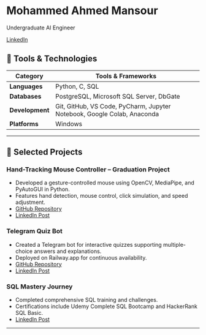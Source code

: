 # Mohammed Ahmed Mansour

Undergraduate AI Engineer

[LinkedIn](https://www.linkedin.com/in/mohammed-ahmed-mansour-7a29a9271/)

## 💼 Tools & Technologies

| Category         | Tools & Frameworks                                                                 |
|------------------|-------------------------------------------------------------------------------------|
| **Languages**     | Python, C, SQL                                                                     |
| **Databases**     | PostgreSQL, Microsoft SQL Server, DbGate                                           |
| **Development**   | Git, GitHub, VS Code, PyCharm, Jupyter Notebook, Google Colab, Anaconda            |
| **Platforms**     | Windows                                                                            |

---

## 🚀 Selected Projects

### Hand-Tracking Mouse Controller – Graduation Project
- Developed a gesture-controlled mouse using OpenCV, MediaPipe, and PyAutoGUI in Python.
- Features hand detection, mouse control, click simulation, and speed adjustment.
- [GitHub Repository](https://github.com/yourusername/hand-tracking-mouse-controller)
- [LinkedIn Post](https://www.linkedin.com/posts/mohammed-ahmed-mansour-7a29a9271_huaweiictacademy-nti-ai-activity-7326039589914128384-ZhSE)

### Telegram Quiz Bot
- Created a Telegram bot for interactive quizzes supporting multiple-choice answers and explanations.
- Deployed on Railway.app for continuous availability.
- [GitHub Repository](https://github.com/yourusername/telegram-quiz-bot)
- [LinkedIn Post](https://www.linkedin.com/posts/mohammed-ahmed-mansour-7a29a9271_telegrambot-python-projects-activity-7247379923684708352-ieqq)

### SQL Mastery Journey
- Completed comprehensive SQL training and challenges.
- Certifications include Udemy Complete SQL Bootcamp and HackerRank SQL Basic.
- [LinkedIn Post](https://www.linkedin.com/posts/mohammed-ahmed-mansour-7a29a9271_sql-databasemanagement-dataanalysis-activity-7299443590907203584-aJWS)

---

